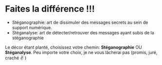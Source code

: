 # Faites la différence !!!
- Stéganographie: art de dissimuler des messages secrets au sein de support numérique.
- Stéganalyse: art de détecter/retrouver des messages ayant subis de la stéganographie

Le décor étant planté, choisissez votre chemin: **Stéganographie** OU **Stéganalyse**.
Peu importe votre choix, je ne vous lâcherai pas (promis, juré, craché :v: ) 
